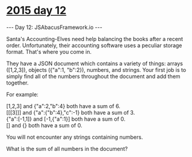 # [2015 day 12](https://adventofcode.com/2015/day/12)

--- Day 12: JSAbacusFramework.io ---

Santa's Accounting-Elves need help balancing the books after a recent order.  Unfortunately, their accounting software uses a peculiar storage format.  That's where you come in.

They have a JSON document which contains a variety of things: arrays ([1,2,3]), objects ({"a":1, "b":2}), numbers, and strings.  Your first job is to simply find all of the numbers throughout the document and add them together.

For example:

[1,2,3] and {"a":2,"b":4} both have a sum of 6.\
[[[3]]] and {"a":{"b":4},"c":-1} both have a sum of 3.\
{"a":[-1,1]} and [-1,{"a":1}] both have a sum of 0.\
[] and {} both have a sum of 0.

You will not encounter any strings containing numbers.

What is the sum of all numbers in the document?